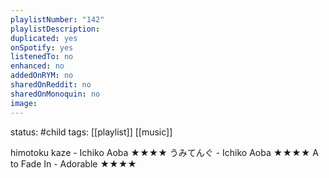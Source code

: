 ```yaml
---
playlistNumber: "142"
playlistDescription:
duplicated: yes
onSpotify: yes
listenedTo: no
enhanced: no
addedOnRYM: no
sharedOnReddit: no
sharedOnMonoquin: no
image:
---
```

status: #child 
tags: [[playlist]] [[music]] 

himotoku kaze - Ichiko Aoba ★★★★
うみてんぐ - Ichiko Aoba ★★★★
A to Fade In - Adorable ★★★★
